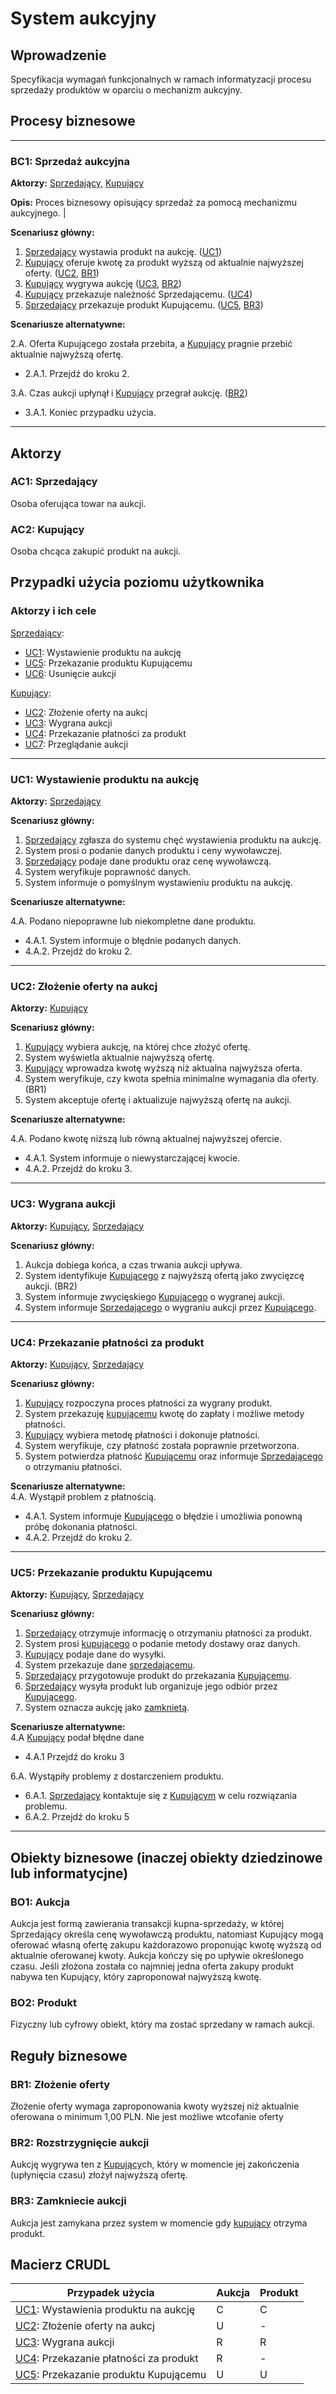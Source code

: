 # System aukcyjny

## Wprowadzenie

Specyfikacja wymagań funkcjonalnych w ramach informatyzacji procesu sprzedaży produktów w oparciu o mechanizm aukcyjny. 

## Procesy biznesowe

---
<a id="bc1"></a>
### BC1: Sprzedaż aukcyjna 

**Aktorzy:** [Sprzedający](#ac1), [Kupujący](#ac2)

**Opis:** Proces biznesowy opisujący sprzedaż za pomocą mechanizmu aukcyjnego. |

**Scenariusz główny:**
1. [Sprzedający](#ac1) wystawia produkt na aukcję. ([UC1](#uc1))
2. [Kupujący](#ac2) oferuje kwotę za produkt wyższą od aktualnie najwyższej oferty. ([UC2](#uc2), [BR1](#br1))
3. [Kupujący](#ac2) wygrywa aukcję ([UC3](#uc3), [BR2](#br2))
4. [Kupujący](#ac2) przekazuje należność Sprzedającemu. ([UC4](#uc4))
5. [Sprzedający](#ac1) przekazuje produkt Kupującemu. ([UC5](#uc5), [BR3](#br3))

**Scenariusze alternatywne:** 

2.A. Oferta Kupującego została przebita, a [Kupujący](#ac2) pragnie przebić aktualnie najwyższą ofertę.
* 2.A.1. Przejdź do kroku 2.

3.A. Czas aukcji upłynął i [Kupujący](#ac2) przegrał aukcję. ([BR2](#br2))
* 3.A.1. Koniec przypadku użycia.

---

## Aktorzy

<a id="ac1"></a>
### AC1: Sprzedający

Osoba oferująca towar na aukcji.

<a id="ac2"></a>
### AC2: Kupujący

Osoba chcąca zakupić produkt na aukcji.


## Przypadki użycia poziomu użytkownika

### Aktorzy i ich cele

[Sprzedający](#ac1):
* [UC1](#uc1): Wystawienie produktu na aukcję
* [UC5](#uc5): Przekazanie produktu Kupującemu
* [UC6](): Usunięcie aukcji

[Kupujący](#ac2): 
* [UC2](#uc2): Złożenie oferty na aukcj
* [UC3](#uc3): Wygrana aukcji
* [UC4](#uc4): Przekazanie płatności za produkt
* [UC7](): Przeglądanie aukcji

---
<a id="uc1"></a>
### UC1: Wystawienie produktu na aukcję

**Aktorzy:** [Sprzedający](#ac1)

**Scenariusz główny:**
1. [Sprzedający](#ac1) zgłasza do systemu chęć wystawienia produktu na aukcję.
2. System prosi o podanie danych produktu i ceny wywoławczej.
3. [Sprzedający](#ac1) podaje dane produktu oraz cenę wywoławczą.
4. System weryfikuje poprawność danych.
5. System informuje o pomyślnym wystawieniu produktu na aukcję.

**Scenariusze alternatywne:** 

4.A. Podano niepoprawne lub niekompletne dane produktu.
* 4.A.1. System informuje o błędnie podanych danych.
* 4.A.2. Przejdź do kroku 2.

---

<a id="uc2"></a>
### UC2: Złożenie oferty na aukcj

**Aktorzy:** [Kupujący](#ac2)

**Scenariusz główny:**

1. [Kupujący](#ac2) wybiera aukcję, na której chce złożyć ofertę.
2. System wyświetla aktualnie najwyższą ofertę.
3. [Kupujący](#ac2) wprowadza kwotę wyższą niż aktualna najwyższa oferta.
4. System weryfikuje, czy kwota spełnia minimalne wymagania dla oferty. (BR1)
5. System akceptuje ofertę i aktualizuje najwyższą ofertę na aukcji.

**Scenariusze alternatywne:**

4.A. Podano kwotę niższą lub równą aktualnej najwyższej ofercie.
* 4.A.1. System informuje o niewystarczającej kwocie.
* 4.A.2. Przejdź do kroku 3.


---
<a id="uc3"></a>

### UC3: Wygrana aukcji

**Aktorzy:** [Kupujący](#ac2), [Sprzedający](#ac1)

**Scenariusz główny:**

1. Aukcja dobiega końca, a czas trwania aukcji upływa.
2. System identyfikuje [Kupującego](#ac2) z najwyższą ofertą jako zwycięzcę aukcji. (BR2)
3. System informuje zwycięskiego [Kupującego](#ac2) o wygranej aukcji.
4. System informuje [Sprzedającego](#ac1) o wygraniu aukcji przez [Kupującego](#ac2).

---

<a id="uc4"></a>
### UC4: Przekazanie płatności za produkt

**Aktorzy:** [Kupujący](#ac2), [Sprzedający](#ac1)

**Scenariusz główny:**

1. [Kupujący](#ac2) rozpoczyna proces płatności za wygrany produkt.
2. System przekazuję [kupującemu](#ac2) kwotę do zapłaty i możliwe metody płatności.
3. [Kupujący](#ac2) wybiera metodę płatności i dokonuje płatności.
4. System weryfikuje, czy płatność została poprawnie przetworzona.
5. System potwierdza płatność [Kupującemu](#ac2) oraz informuje [Sprzedającego](#ac1) o otrzymaniu płatności.

**Scenariusze alternatywne:**  
4.A. Wystąpił problem z płatnością.

* 4.A.1. System informuje [Kupującego](#ac2) o błędzie i umożliwia ponowną próbę dokonania płatności.
* 4.A.2. Przejdź do kroku 2.

---
<a id="uc5"></a>
### UC5: Przekazanie produktu Kupującemu

**Aktorzy:** [Kupujący](#ac2), [Sprzedający](#ac1)

**Scenariusz główny:**
1. [Sprzedający](#ac1) otrzymuje informację o otrzymaniu płatności za produkt.
2. System prosi [kupującego](#ac2) o podanie metody dostawy oraz danych.
3. [Kupujący](#ac2) podaje dane do wysyłki.
4. System przekazuje dane [sprzedającemu](#ac1).
5. [Sprzedający](#ac1) przygotowuje produkt do przekazania [Kupującemu](#ac2).
6. [Sprzedający](#ac1) wysyła produkt lub organizuje jego odbiór przez [Kupującego](#ac2).
7. System oznacza aukcję jako [zamknietą](#br3).


**Scenariusze alternatywne:**  
4.A [Kupujący](#ac2) podał błędne dane
* 4.A.1 Przejdź do kroku 3  

6.A. Wystąpiły problemy z dostarczeniem produktu.
* 6.A.1. [Sprzedający](#ac1) kontaktuje się z [Kupującym](#ac2) w celu rozwiązania problemu.
* 6.A.2. Przejdź do kroku 5

---

## Obiekty biznesowe (inaczej obiekty dziedzinowe lub informatycjne)

### BO1: Aukcja

Aukcja jest formą zawierania transakcji kupna-sprzedaży, w której Sprzedający określa cenę wywoławczą produktu, natomiast Kupujący mogą oferować własną ofertę zakupu każdorazowo proponując kwotę wyższą od aktualnie oferowanej kwoty. Aukcja kończy się po upływie określonego czasu. Jeśli złożona została co najmniej jedna oferta zakupy produkt nabywa ten Kupujący, który zaproponował najwyższą kwotę. 

### BO2: Produkt

Fizyczny lub cyfrowy obiekt, który ma zostać sprzedany w ramach aukcji.

## Reguły biznesowe

<a id="br1"></a>
### BR1: Złożenie oferty

Złożenie oferty wymaga zaproponowania kwoty wyższej niż aktualnie oferowana o minimum 1,00 PLN. Nie jest możliwe wtcofanie oferty


<a id="br2"></a>
### BR2: Rozstrzygnięcie aukcji

Aukcję wygrywa ten z [Kupujący](#ac2)ch, który w momencie jej zakończenia (upłynięcia czasu) złożył najwyższą ofertę.

<a id="br3"></a>
### BR3: Zamkniecie aukcji

Aukcja jest zamykana przez system w momencie gdy [kupujący](#ac2) otrzyma produkt.

## Macierz CRUDL


| Przypadek użycia                                  | Aukcja | Produkt |
| ------------------------------------------------- | ------ | ------- |
| [UC1](#uc1): Wystawienia produktu na aukcję       |    C   |    C    |
| [UC2](#uc2): Złożenie oferty na aukcj             |    U   |    -    |
| [UC3](#uc3): Wygrana aukcji                       |    R   |    R    |
| [UC4](#uc4): Przekazanie płatności za produkt     |    R   |   -     |
| [UC5](#uc5): Przekazanie produktu Kupującemu      |    U   |   U  |

